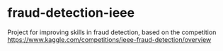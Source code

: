 # fraud-detection-ieee
Project for improving skills in fraud detection, based on the competition https://www.kaggle.com/competitions/ieee-fraud-detection/overview
